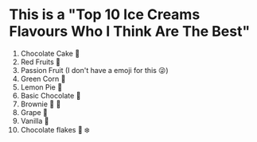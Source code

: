 # This is a "Top 10 Ice Creams Flavours Who I Think Are The Best"

1. Chocolate Cake :cake:
2. Red Fruits :strawberry:
3. Passion Fruit (I don't have a emoji for this :stuck_out_tongue_winking_eye:)
4. Green Corn :corn:
5. Lemon Pie :lemon:
6. Basic Chocolate :chocolate_bar:
7. Brownie :chocolate_bar: :cake:
8. Grape :grapes:
9. Vanilla :ice_cream:
10. Chocolate flakes :chocolate_bar: :snowflake:

